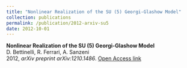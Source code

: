 ```yaml
---
title: "Nonlinear Realization of the SU (5) Georgi-Glashow Model"
collection: publications
permalink: /publication/2012-arxiv-su5
date: 2012-10-01
---
```


**Nonlinear Realization of the SU (5) Georgi-Glashow Model**  
D. Bettinelli, R. Ferrari, A. Sanzeni  
2012, *arXiv preprint arXiv:1210.1486*. [Open Access link](https://arxiv.org/abs/1210.1486)  
